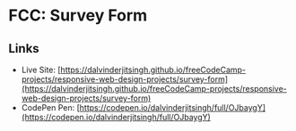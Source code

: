 # FCC: Survey Form

## Links

- Live Site: [https://dalvinderjitsingh.github.io/freeCodeCamp-projects/responsive-web-design-projects/survey-form](https://dalvinderjitsingh.github.io/freeCodeCamp-projects/responsive-web-design-projects/survey-form)
- CodePen Pen: [https://codepen.io/dalvinderjitsingh/full/OJbaygY](https://codepen.io/dalvinderjitsingh/full/OJbaygY)